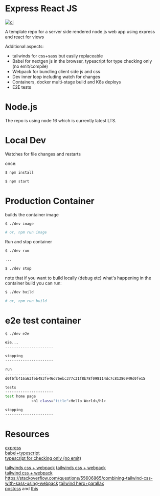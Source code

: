 # Express React JS

[![ci](https://github.com/encentric/express-react-js/actions/workflows/ci.yaml/badge.svg)](https://github.com/encentric/express-react-js/actions/workflows/ci.yaml)

A template repo for a server side rendered node.js web app using express and react for views

Additional aspects:
  - tailwinds for css+sass but easily replaceable 
  - Babel for nextgen js in the browser, typescript for type checking only (no emit/compile) 
  - Webpack for bundling client side js and css
  - Dev inner loop including watch for changes
  - Containers, docker multi-stage build and K8s deploys
  - E2E tests  

# Node.js

The repo is using node 16 which is currently latest LTS.  

# Local Dev

Watches for file changes and restarts

once:
```bash
$ npm install
```

```bash
$ npm start
```

# Production Container

builds the container image

```bash
$ ./dev image

# or, npm run image
```

Run and stop container
```bash
$ ./dev run

...

$ ./dev stop
```

note that if you want to build locally (debug etc) what's happening in the container build you can run:

```bash
$ ./dev build

# or, npm run build
```

# e2e test container

```bash
$ ./dev e2e

e2e...
----------------------

stopping
----------------------

run
----------------------
d0f6fb416a63feb483fe46d76ebc377c31f8b78f098114dc7c81386949d0fe15

tests
----------------------
test home page
            <h1 class="title">Hello World</h1>

stopping
----------------------
```

 # Resources

[express](https://expressjs.com/)   
[babel+typescript](https://iamturns.com/typescript-babel/)     
[typescript for checking only (no emit)](https://www.sitepen.com/blog/progressively-adopting-typescript-in-an-application)  

[tailwinds css + webpack](https://tailwindcss.com/docs/installation/using-postcss)
[tailwinds css + webpack](https://dev.to/ynwd/how-to-integrate-tailwind-react-and-webpack-2gdf)  
[tailwind css + webpack](https://gsc13.medium.com/how-to-configure-webpack-5-to-work-with-tailwindcss-and-postcss-905f335aac2)  
https://stackoverflow.com/questions/55606865/combining-tailwind-css-with-sass-using-webpack
[tailwind hero+parallax](https://daily-dev-tips.com/posts/tailwind-css-parallax-effect/)  
[postcss](https://github.com/postcss/postcss#webpack) and [this](https://stackoverflow.com/a/55607208/775184)  

